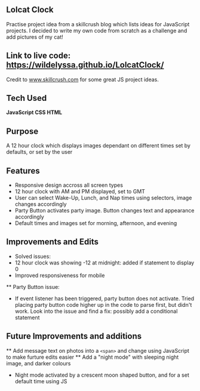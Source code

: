 ## Lolcat Clock
Practise project idea from a skillcrush blog which lists ideas for JavaScript projects. 
I decided to write my own code from scratch as a challenge and add pictures of my cat! 

## Link to live code: https://wildelyssa.github.io/LolcatClock/

Credit to www.skillcrush.com for some great JS project ideas.

## Tech Used
**JavaScript CSS HTML**

## Purpose

A 12 hour clock which displays images dependant on different times set by defaults, or set by the user

## Features
* Responsive design accross all screen types
* 12 hour clock with AM and PM displayed, set to GMT
* User can select Wake-Up, Lunch, and Nap times using selectors, image changes accordingly
* Party Button activates party image. Button changes text and appearance accordingly
* Default times and images set for morning, afternoon, and evening

## Improvements and Edits
* Solved issues:
* 12 hour clock was showing -12 at midnight: added if statement to display 0
* Improved responsiveness for mobile

** Party Button issue:
  * If event listener has been triggered, party button does not activate. 
  Tried placing party button code higher up in the code to parse first, but didn't work. 
  Look into the issue and find a fix: possibly add a conditional statement
  
## Future Improvements and additions
** Add message text on photos into a `<span>` and change using JavaScript to make furture edits easier
** Add a "night mode" with sleeping night image, and darker colours
  * Night mode activated by a crescent moon shaped button, and for a set default time using JS

